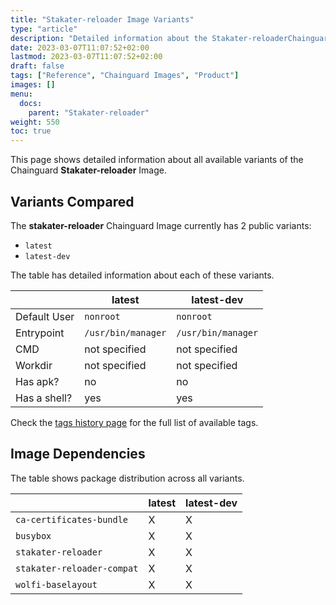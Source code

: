 ```yaml
---
title: "Stakater-reloader Image Variants"
type: "article"
description: "Detailed information about the Stakater-reloaderChainguard Image variants"
date: 2023-03-07T11:07:52+02:00
lastmod: 2023-03-07T11:07:52+02:00
draft: false
tags: ["Reference", "Chainguard Images", "Product"]
images: []
menu:
  docs:
    parent: "Stakater-reloader"
weight: 550
toc: true
---
```


This page shows detailed information about all available variants of the Chainguard **Stakater-reloader** Image.

## Variants Compared
The **stakater-reloader** Chainguard Image currently has 2 public variants: 

- `latest`
- `latest-dev`

The table has detailed information about each of these variants.

|              | latest             | latest-dev         |
|--------------|--------------------|--------------------|
| Default User | `nonroot`          | `nonroot`          |
| Entrypoint   | `/usr/bin/manager` | `/usr/bin/manager` |
| CMD          | not specified      | not specified      |
| Workdir      | not specified      | not specified      |
| Has apk?     | no                 | no                 |
| Has a shell? | yes                | yes                |

Check the [tags history page](/chainguard/chainguard-images/reference/stakater-reloader/tags_history/) for the full list of available tags.
## Image Dependencies
The table shows package distribution across all variants.

|                            | latest | latest-dev |
|----------------------------|--------|------------|
| `ca-certificates-bundle`   | X      | X          |
| `busybox`                  | X      | X          |
| `stakater-reloader`        | X      | X          |
| `stakater-reloader-compat` | X      | X          |
| `wolfi-baselayout`         | X      | X          |
